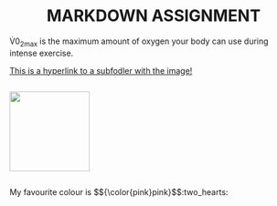 <!DOCUMENT html>
<html>
<body>

<h1 align="center">MARKDOWN ASSIGNMENT</h1>

<p> V&#775;0<sub>2max</sub> is the maximum amount of oxygen your body can use during intense exercise. </p>
<a href="subfolder.md/image.md">This is a hyperlink to a subfodler with the image!</a>
<p align="right">

<p style="display:inline-block;"> <img src="https://img.freepik.com/free-vector/cute-girl-hacker-operating-laptop-cartoon-vector-icon-illustration-people-technology-isolated-flat_138676-9487.jpg" width="140" height="140"></p>
<p> My favourite colour is $${\color{pink}pink}$$:two_hearts:</p>

</body>
</html>



